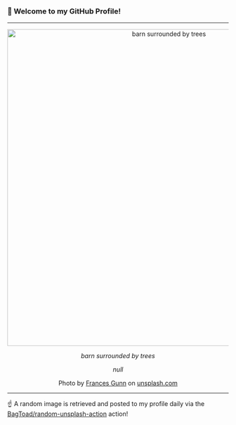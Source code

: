 ### 👋 Welcome to my GitHub Profile!

----

<div align="center">
  <img width="720" src="https://images.unsplash.com/photo-1444858291040-58f756a3bdd6?crop=entropy&cs=tinysrgb&fit=max&fm=jpg&ixid=M3w1NTI0OTR8MHwxfHJhbmRvbXx8fHx8fHx8fDE3NDg1ODU2NzV8&ixlib=rb-4.1.0&q=80&w=1080" alt="barn surrounded by trees">
  
  <em>barn surrounded by trees</em>
  
  <em>null</em>
  
  Photo by [Frances Gunn](null) on [unsplash.com](https://unsplash.com/)
</div>

----

☝️ A random image is retrieved and posted to my profile daily via the [BagToad/random-unsplash-action](https://github.com/BagToad/random-unsplash-action) action!
